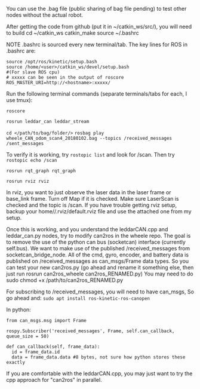 You can use the .bag file (public sharing of bag file pending) to test other nodes without the actual robot.

After getting the code from github (put it in ~/catkin_ws/src/), you will need to build
cd ~/catkin_ws
catkin_make
source ~/.bashrc

NOTE .bashrc is sourced every new terminal/tab. The key lines for ROS in .bashrc are:
```
source /opt/ros/kinetic/setup.bash
source /home/<user>/catkin_ws/devel/setup.bash
#(For slave ROS cpu)
# xxxxx can be seen in the output of roscore
ROS_MASTER_URI=http://<hostname>:xxxxx/
```

Run the following terminal commands (separate terminals/tabs for each, I use tmux):

`roscore`

`rosrun leddar_can leddar_stream`

`cd </path/to/bag/folder/>`
`rosbag play wheele_CAN_odom_scan4_20180102.bag --topics /received_messages /sent_messages`

To verify it is working, try
`rostopic list`
and look for /scan.
Then try
`rostopic echo /scan`

`rosrun rqt_graph rqt_graph`

`rosrun rviz rviz`

In rviz, you want to just observe the laser data in the laser frame or base_link frame.
Turn off Map if it is checked. Make sure LaserScan is checked and the topic is /scan.
If you have trouble getting rviz setup, backup your home/<user>/.rviz/default.rviz file and use the attached one from my setup.

Once this is working, and you understand the leddarCAN.cpp and leddar_can.py nodes, try to modify can2ros in the wheele repo.
The goal is to remove the use of the python can bus (socketcan) interface (currently self.bus).
We want to make use of the published /received_messages from socketcan_bridge_node.
All of the cmd, gyro, encoder, and battery data is published on /received_messages as can_msgs/Frame data types.
So you can test your new can2ros.py (go ahead and rename it something else, then just run rosrun can2ros_wheele can2ros_RENAMED.py)
You may need to do
sudo chmod +x /path/to/can2ros_RENAMED.py

For subscribing to /received_messages, you will need to have can_msgs,
So go ahead and:
`sudo apt install ros-kinetic-ros-canopen`

In python:
```
from can_msgs.msg import Frame

rospy.Subscriber('received_messages', Frame, self.can_callback, queue_size = 50)

def can_callback(self, frame_data):
  id = frame_data.id
  data = frame_data.data #8 bytes, not sure how python stores these exactly
```
If you are comfortable with the leddarCAN.cpp, you may just want to try the cpp approach for "can2ros" in parallel.
